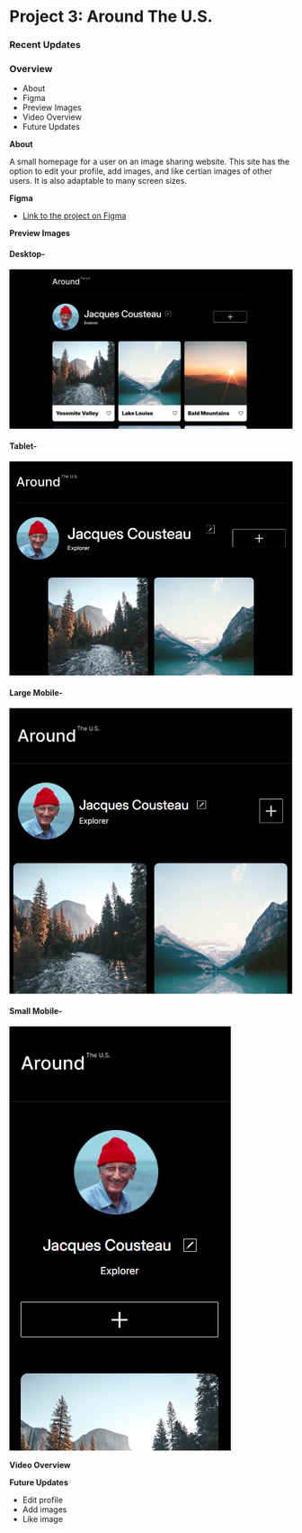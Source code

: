 # Project 3: Around The U.S.

### Recent Updates

### Overview

- About
- Figma
- Preview Images
- Video Overview
- Future Updates

**About**

A small homepage for a user on an image sharing website. This site has the option to edit your profile, add images, and like certian images of other users. It is also adaptable to many screen sizes.

**Figma**

- [Link to the project on Figma](https://www.figma.com/file/ii4xxsJ0ghevUOcssTlHZv/Sprint-3%3A-Around-the-US?node-id=0%3A1)

**Preview Images**

#### Desktop-

![Desktop](<Desktop View.png>)

#### Tablet-

![Tablet](<Tablet View.png>)

#### Large Mobile-

![Large Mobile](<Large Mobile.png>)

#### Small Mobile-

![Small Mobile](<Small Mobile.png>)

**Video Overview**

**Future Updates**

- Edit profile
- Add images
- Like image
